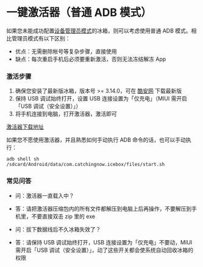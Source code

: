 # 一键激活器（普通 ADB 模式）

如果您未能成功配置[设备管理员模式](https://github.com/heruoxin/Ice-Box-Docs/blob/master/%E4%B8%80%E9%94%AE%E6%BF%80%E6%B4%BB%E5%B7%A5%E5%85%B7.md)的冰箱，则可以考虑使用普通 ADB 模式。相比管理员模式有以下区别：

- 优点：无需删除帐号等复杂步骤，直接使用
- 缺点：每次重启手机后必须要重新激活，否则无法冻结解冻 App

### 激活步骤

1. 确保您安装了最新版冰箱，版本号 >= 3.14.0，可在 [酷安网](https://www.coolapk.com/apk/com.catchingnow.icebox) 下载最新版
2. 保持 USB 调试始终打开，设置 USB 连接设置为「仅充电」（MIUI 需开启「USB 调试（安全设置）」）
3. 将手机连接到电脑，打开激活器，激活即可

 [激活器下载地址](http://files.catchingnow.com/%E5%86%B0%E7%AE%B1%E6%BF%80%E6%B4%BB%E5%99%A8-Windows.zip)
 
如果您不愿使用激活器，并且熟悉如何手动执行 ADB 命令的话，也可以手动执行： 
```
adb shell sh /sdcard/Android/data/com.catchingnow.icebox/files/start.sh
```

### 常见问答

- 问：激活器一直载入中？
- 答：请把激活器压缩包内的所有文件都解压到电脑上后再操作，不要解压到手机里，不要直接双击 zip 里的 exe

- 问：拔下数据线后不久冰箱失效了？
- 答：请保持 USB 调试始终打开，USB 连接设置为「仅充电」不要动，MIUI 需开启「USB 调试（安全设置）」，动了这些开关都会使系统自动回收冰箱的权限
